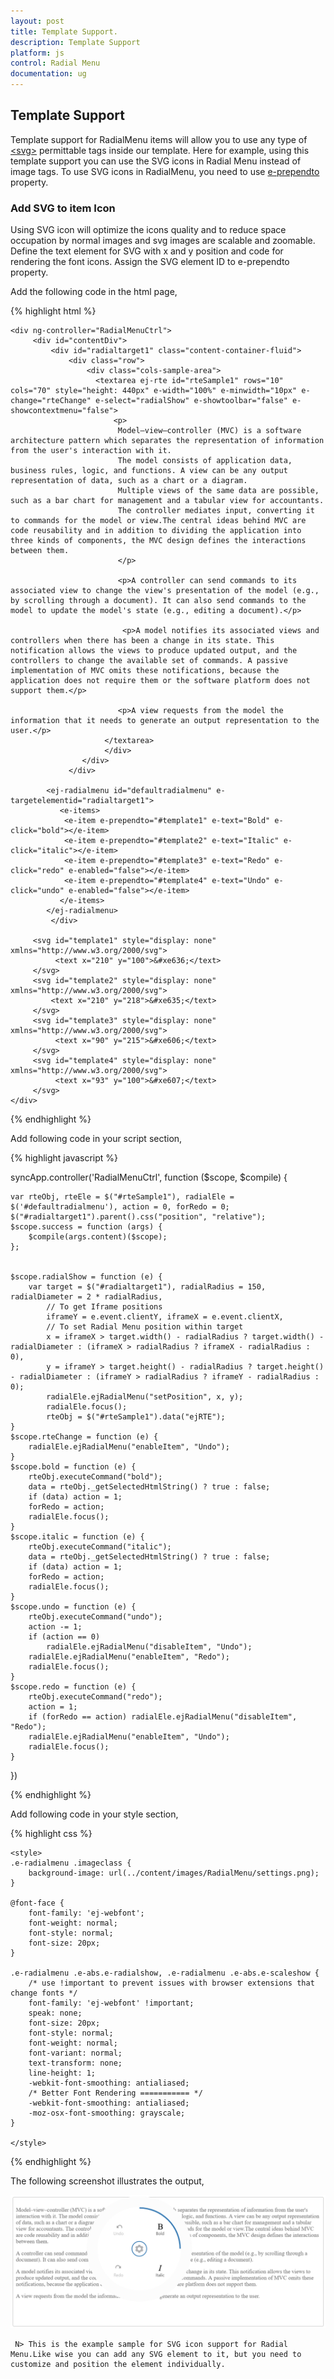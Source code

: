 ```yaml
---
layout: post
title: Template Support.
description: Template Support
platform: js
control: Radial Menu
documentation: ug
---
```


## Template Support

 Template support for RadialMenu items will allow you to use any type of [\<svg\>](https://developer.mozilla.org/en-US/docs/Web/SVG/Element#SVG_elements) permittable tags inside our template. Here for example, using this template support you can use the SVG icons in Radial Menu instead of image tags. To use SVG icons in RadialMenu, you need to use [e-prependto](https://help.syncfusion.com/api/js/ejradialmenu#members:items-prependTo) property.

 ### Add SVG to item Icon

Using SVG icon will optimize the icons quality and to reduce space occupation by normal images and svg images are scalable and zoomable. Define the text element for SVG with x and y position and code for rendering the font icons. Assign the SVG element ID to e-prependto property.

Add the following code in the html page,

{% highlight html %}

    <div ng-controller="RadialMenuCtrl">
         <div id="contentDiv">
             <div id="radialtarget1" class="content-container-fluid">
                 <div class="row">
                     <div class="cols-sample-area">
                       <textarea ej-rte id="rteSample1" rows="10" cols="70" style="height: 440px" e-width="100%" e-minwidth="10px" e-change="rteChange" e-select="radialShow" e-showtoolbar="false" e-showcontextmenu="false">
                           <p>
                            Model–view–controller (MVC) is a software architecture pattern which separates the representation of information from the user's interaction with it.
                            The model consists of application data, business rules, logic, and functions. A view can be any output representation of data, such as a chart or a diagram.
                            Multiple views of the same data are possible, such as a bar chart for management and a tabular view for accountants.
                            The controller mediates input, converting it to commands for the model or view.The central ideas behind MVC are code reusability and in addition to dividing the application into three kinds of components, the MVC design defines the interactions between them.
                            </p>

                            <p>A controller can send commands to its associated view to change the view's presentation of the model (e.g., by scrolling through a document). It can also send commands to the model to update the model's state (e.g., editing a document).</p>

                             <p>A model notifies its associated views and controllers when there has been a change in its state. This notification allows the views to produce updated output, and the controllers to change the available set of commands. A passive implementation of MVC omits these notifications, because the application does not require them or the software platform does not support them.</p>

                            <p>A view requests from the model the information that it needs to generate an output representation to the user.</p>
                         </textarea>
                         </div>
                    </div>
                 </div>

            <ej-radialmenu id="defaultradialmenu" e-targetelementid="radialtarget1">
               <e-items>
                <e-item e-prependto="#template1" e-text="Bold" e-click="bold"></e-item>
                <e-item e-prependto="#template2" e-text="Italic" e-click="italic"></e-item>
                <e-item e-prependto="#template3" e-text="Redo" e-click="redo" e-enabled="false"></e-item>
                <e-item e-prependto="#template4" e-text="Undo" e-click="undo" e-enabled="false"></e-item>
               </e-items>
            </ej-radialmenu>
             </div>

         <svg id="template1" style="display: none" xmlns="http://www.w3.org/2000/svg">
              <text x="210" y="100">&#xe636;</text>
         </svg>
         <svg id="template2" style="display: none" xmlns="http://www.w3.org/2000/svg">
             <text x="210" y="218">&#xe635;</text>
         </svg>
         <svg id="template3" style="display: none" xmlns="http://www.w3.org/2000/svg">
              <text x="90" y="215">&#xe606;</text>
         </svg>
         <svg id="template4" style="display: none" xmlns="http://www.w3.org/2000/svg">
              <text x="93" y="100">&#xe607;</text>
         </svg>
    </div>

{% endhighlight %}

Add following code in your script section,

{% highlight javascript %}

syncApp.controller('RadialMenuCtrl', function ($scope, $compile) {

    var rteObj, rteEle = $("#rteSample1"), radialEle = $('#defaultradialmenu'), action = 0, forRedo = 0;
	$("#radialtarget1").parent().css("position", "relative");
    $scope.success = function (args) {
        $compile(args.content)($scope);
    };


    $scope.radialShow = function (e) {
        var target = $("#radialtarget1"), radialRadius = 150, radialDiameter = 2 * radialRadius,
            // To get Iframe positions
            iframeY = e.event.clientY, iframeX = e.event.clientX,
            // To set Radial Menu position within target
            x = iframeX > target.width() - radialRadius ? target.width() - radialDiameter : (iframeX > radialRadius ? iframeX - radialRadius : 0),
            y = iframeY > target.height() - radialRadius ? target.height() - radialDiameter : (iframeY > radialRadius ? iframeY - radialRadius : 0);
            radialEle.ejRadialMenu("setPosition", x, y);
            radialEle.focus();
            rteObj = $("#rteSample1").data("ejRTE");
    }
    $scope.rteChange = function (e) {
        radialEle.ejRadialMenu("enableItem", "Undo");
    }
    $scope.bold = function (e) {
        rteObj.executeCommand("bold");
        data = rteObj._getSelectedHtmlString() ? true : false;
        if (data) action = 1;
        forRedo = action;
        radialEle.focus();
    }
    $scope.italic = function (e) {
        rteObj.executeCommand("italic");
        data = rteObj._getSelectedHtmlString() ? true : false;
        if (data) action = 1;
        forRedo = action;
        radialEle.focus();
    }
    $scope.undo = function (e) {
        rteObj.executeCommand("undo");
        action -= 1;
        if (action == 0)
            radialEle.ejRadialMenu("disableItem", "Undo");
        radialEle.ejRadialMenu("enableItem", "Redo");
        radialEle.focus();
    }
    $scope.redo = function (e) {
        rteObj.executeCommand("redo");
        action = 1;
        if (forRedo == action) radialEle.ejRadialMenu("disableItem", "Redo");
        radialEle.ejRadialMenu("enableItem", "Undo");
        radialEle.focus();
    }
})

{% endhighlight %}

Add following code in your style section,

{% highlight css %}

    <style>
    .e-radialmenu .imageclass {
        background-image: url(../content/images/RadialMenu/settings.png);
    }

    @font-face {
        font-family: 'ej-webfont';
        font-weight: normal;
        font-style: normal;
        font-size: 20px;
    }

    .e-radialmenu .e-abs.e-radialshow, .e-radialmenu .e-abs.e-scaleshow {
        /* use !important to prevent issues with browser extensions that change fonts */
        font-family: 'ej-webfont' !important;
        speak: none;
        font-size: 20px;
        font-style: normal;
        font-weight: normal;
        font-variant: normal;
        text-transform: none;
        line-height: 1;
        -webkit-font-smoothing: antialiased;
        /* Better Font Rendering =========== */
        -webkit-font-smoothing: antialiased;
        -moz-osx-font-smoothing: grayscale;
    }

    </style>

{% endhighlight %}

The following screenshot illustrates the output,

![](template-support\img1.png)

     N> This is the example sample for SVG icon support for Radial Menu.Like wise you can add any SVG element to it, but you need to customize and position the element individually.  
